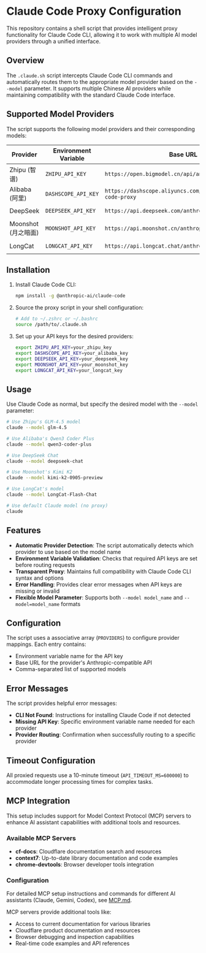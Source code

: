 # Claude Code Proxy Configuration

This repository contains a shell script that provides intelligent proxy functionality for Claude Code CLI, allowing it to work with multiple AI model providers through a unified interface.

## Overview

The `.claude.sh` script intercepts Claude Code CLI commands and automatically routes them to the appropriate model provider based on the `--model` parameter. It supports multiple Chinese AI providers while maintaining compatibility with the standard Claude Code interface.

## Supported Model Providers

The script supports the following model providers and their corresponding models:

| Provider | Environment Variable | Base URL | Supported Models |
|----------|---------------------|----------|------------------|
| Zhipu (智谱) | `ZHIPU_API_KEY` | `https://open.bigmodel.cn/api/anthropic` | `glm-4.5` |
| Alibaba (阿里) | `DASHSCOPE_API_KEY` | `https://dashscope.aliyuncs.com/api/v2/apps/claude-code-proxy` | `qwen3-coder-plus` |
| DeepSeek | `DEEPSEEK_API_KEY` | `https://api.deepseek.com/anthropic` | `deepseek-chat` |
| Moonshot (月之暗面) | `MOONSHOT_API_KEY` | `https://api.moonshot.cn/anthropic` | `kimi-k2-0905-preview` |
| LongCat | `LONGCAT_API_KEY` | `https://api.longcat.chat/anthropic` | `LongCat-Flash-Chat` |

## Installation

1. Install Claude Code CLI:
   ```bash
   npm install -g @anthropic-ai/claude-code
   ```

2. Source the proxy script in your shell configuration:
   ```bash
   # Add to ~/.zshrc or ~/.bashrc
   source /path/to/.claude.sh
   ```

3. Set up your API keys for the desired providers:
   ```bash
   export ZHIPU_API_KEY=your_zhipu_key
   export DASHSCOPE_API_KEY=your_alibaba_key
   export DEEPSEEK_API_KEY=your_deepseek_key
   export MOONSHOT_API_KEY=your_moonshot_key
   export LONGCAT_API_KEY=your_longcat_key
   ```

## Usage

Use Claude Code as normal, but specify the desired model with the `--model` parameter:

```bash
# Use Zhipu's GLM-4.5 model
claude --model glm-4.5

# Use Alibaba's Qwen3 Coder Plus
claude --model qwen3-coder-plus

# Use DeepSeek Chat
claude --model deepseek-chat

# Use Moonshot's Kimi K2
claude --model kimi-k2-0905-preview

# Use LongCat's model
claude --model LongCat-Flash-Chat

# Use default Claude model (no proxy)
claude
```

## Features

- **Automatic Provider Detection**: The script automatically detects which provider to use based on the model name
- **Environment Variable Validation**: Checks that required API keys are set before routing requests
- **Transparent Proxy**: Maintains full compatibility with Claude Code CLI syntax and options
- **Error Handling**: Provides clear error messages when API keys are missing or invalid
- **Flexible Model Parameter**: Supports both `--model model_name` and `--model=model_name` formats

## Configuration

The script uses a associative array (`PROVIDERS`) to configure provider mappings. Each entry contains:
- Environment variable name for the API key
- Base URL for the provider's Anthropic-compatible API
- Comma-separated list of supported models

## Error Messages

The script provides helpful error messages:
- **CLI Not Found**: Instructions for installing Claude Code if not detected
- **Missing API Key**: Specific environment variable name needed for each provider
- **Provider Routing**: Confirmation when successfully routing to a specific provider

## Timeout Configuration

All proxied requests use a 10-minute timeout (`API_TIMEOUT_MS=600000`) to accommodate longer processing times for complex tasks.

## MCP Integration

This setup includes support for Model Context Protocol (MCP) servers to enhance AI assistant capabilities with additional tools and resources.

### Available MCP Servers

- **cf-docs**: Cloudflare documentation search and resources
- **context7**: Up-to-date library documentation and code examples
- **chrome-devtools**: Browser developer tools integration

### Configuration

For detailed MCP setup instructions and commands for different AI assistants (Claude, Gemini, Codex), see [MCP.md](./MCP.md).

MCP servers provide additional tools like:
- Access to current documentation for various libraries
- Cloudflare product documentation and resources
- Browser debugging and inspection capabilities
- Real-time code examples and API references
